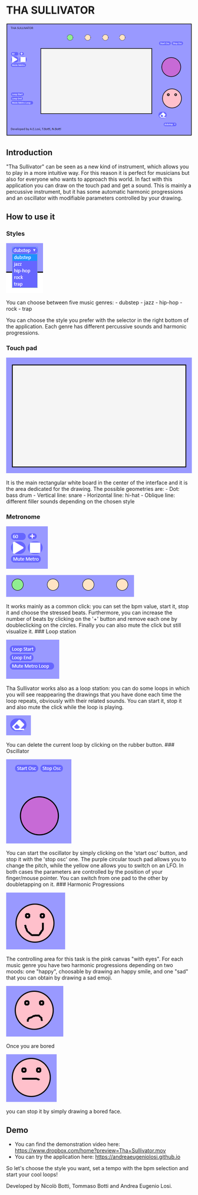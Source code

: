 # THA SULLIVATOR 
<p align="center"> <img src="Images/ThaSullivator.png" > </p>

## Introduction
"Tha Sullivator" can be seen as a new kind of instrument, which allows you to play in a more intuitive way. For this reason it is perfect for musicians but also for everyone who wants to approach this world.
In fact with this application you can draw on the touch pad and get a sound.
This is mainly a percussive instrument, but it has some automatic harmonic progressions and an oscillator with modifiable parameters controlled by your drawing. 


## How to use it 
### Styles
<p> <img src="Images/Styles.png" > </p>
You can choose between five music genres:
- dubstep
- jazz
- hip-hop
- rock
- trap

You can choose the style you prefer with the selector in the right bottom of the application. Each genre has different percussive sounds and harmonic progressions.
### Touch pad
<p align="center"> <img src="Images/TouchPad.png" > </p>
It is the main rectangular white board in the center of the interface and it is the area dedicated for the drawing.
The possible geometries are: 
- Dot: bass drum
- Vertical line: snare
- Horizontal line: hi-hat
- Oblique line: different filler sounds depending on the chosen style

### Metronome 
<p> <img src="Images/Metro1.png" > </p> <p> <img src="Images/Metro2.png" > </p>
It works mainly as a common click: you can set the bpm value, start it, stop it and choose the stressed beats. Furthermore, you can increase the number of beats by clicking on the '+' button and remove each one by doubleclicking on the circles. Finally you can also mute the click but still visualize it.
### Loop station 
<p> <img src="Images/Loopstation.png" > </p>
Tha Sullivator works also as a loop station: you can do some loops in which you will see reappearing the drawings that you have done each time the loop repeats, obviously with their related sounds. You can start it, stop it and also mute the click while the loop is playing.
<p> <img src="Images/Rubber.png" > </p>
You can delete the current loop by clicking on the rubber button.
### Oscillator
<p> <img src="Images/Oscillator.png" > </p>
You can start the oscillator by simply clicking on the 'start osc' button, and stop it with the 'stop osc' one.
The purple circular touch pad allows you to change the pitch, while the yellow one allows you to switch on an LFO. In both cases the parameters are controlled by the position of your finger/mouse pointer. 
You can switch from one pad to the other by doubletapping on it.
### Harmonic Progressions
<p> <img src="Images/Happysmile.png" > </p>
The controlling area for this task is the pink canvas "with eyes".
For each music genre you have two harmonic progressions depending on two moods: one "happy", choosable by drawing an happy smile, and one "sad" that you can obtain by drawing a sad emoji.
<p> <img src="Images/Sadsmile.png" > </p>
Once you are bored
<p> <img src="Images/Boredsmile2.png" > </p>
you can stop it by simply drawing a bored face.

## Demo
- You can find the demonstration video here: https://www.dropbox.com/home?preview=Tha+Sullivator.mov
- You can try the application here: https://andreaeugeniolosi.github.io

So let's choose the style you want, set a tempo with the bpm selection and start your cool loops!

Developed by Nicolò Botti, Tommaso Botti and Andrea Eugenio Losi.
